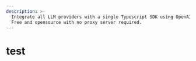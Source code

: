 ```yaml
---
description: >-
  Integrate all LLM providers with a single Typescript SDK using OpenAIs format.
  Free and opensource with no proxy server required.
---
```


# test
